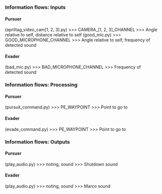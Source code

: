 ### Information flows: Inputs
#### Pursuer
(apriltag_video_cam[1, 2, 3].py) >>> CAMERA_[1, 2, 3]_CHANNEL >>> Angle relative to self, distance relative to self
(good_mic.py) >>> GOOD_MICROPHONE_CHANNEL >>> Angle relative to self, frequency of detected sound

#### Evader
(bad_mic.py) >>> BAD_MICROPHONE_CHANNEL >>> Frequency of detected sound

### Information flows: Processing
#### Pursuer
(pursuit_command.py) >>> PE_WAYPOINT >>> Point to go to

#### Evader
(evade_command.py) >>> PE_WAYPOINT >>> Point to go to

### Information flows: Outputs
#### Pursuer
(play_audio.py) >>> noting, sound >>> Shutdown sound

#### Evader
(play_audio.py) >>> noting, sound >>> Marco sound
